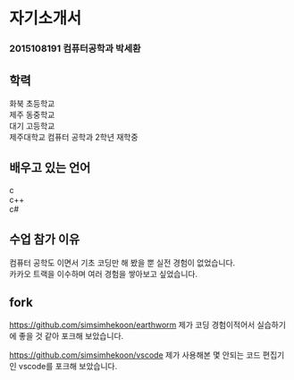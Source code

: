 # 자기소개서
### 2015108191 컴퓨터공학과 박세환

## 학력
화북 초등학교<br>
제주 동중학교<br>
대기 고등학교<br>
제주대학교 컴퓨터 공학과 2학년 재학중

## 배우고 있는 언어
c<br>
c++<br>
c#<br>

## 수업 참가 이유
컴퓨터 공학도 이면서 기초 코딩만 해 봤을 뿐 실전 경험이 없었습니다.<br>
카카오 트랙을 이수하며 여러 경험을 쌓아보고 싶었습니다.

## fork
https://github.com/simsimhekoon/earthworm
제가 코딩 경험이적어서 실습하기에 좋을 것 같아 포크해 보았습니다.

https://github.com/simsimhekoon/vscode
제가 사용해본 몇 안되는 코드 편집기인  vscode를 포크해 보았습니다.
